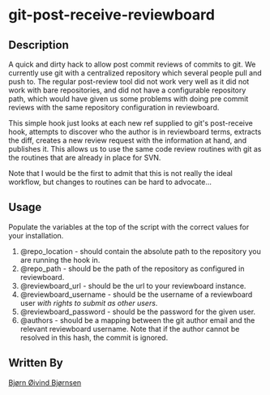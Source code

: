 # git-post-receive-reviewboard

## Description

A quick and dirty hack to allow post commit reviews of commits to git. We currently use git with a centralized repository which several people pull and push to.
The regular post-review tool did not work very well as it did not work with bare repositories, and did not have a configurable repository path, which would have
given us some problems with doing pre commit reviews with the same repository configuration in reviewboard.

This simple hook just looks at each new ref supplied to git's post-receive hook, attempts to discover who the author is in reviewboard terms, extracts the diff,
creates a new review request with the information at hand, and publishes it. This allows us to use the same code review routines with git as the routines that
are already in place for SVN.

Note that I would be the first to admit that this is not really the ideal workflow, but changes to routines can be hard to advocate...

## Usage

Populate the variables at the top of the script with the correct values for your installation.
 1. @repo_location - should contain the absolute path to the repository you are running the hook in.
 2. @repo_path - should be the path of the repository as configured in reviewboard.
 3. @reviewboard_url - should be the url to your reviewboard instance.
 4. @reviewboard_username - should be the username of a reviewboard user *with rights to submit as other users*.
 5. @reviewboard_password - should be the password for the given user.
 6. @authors - should be a mapping between the git author email and the relevant reviewboard username. Note that if the author cannot be resolved in this hash, the commit is ignored.

## Written By

[Bjørn Øivind Bjørnsen](https://github.com/bjorn-oivind)
